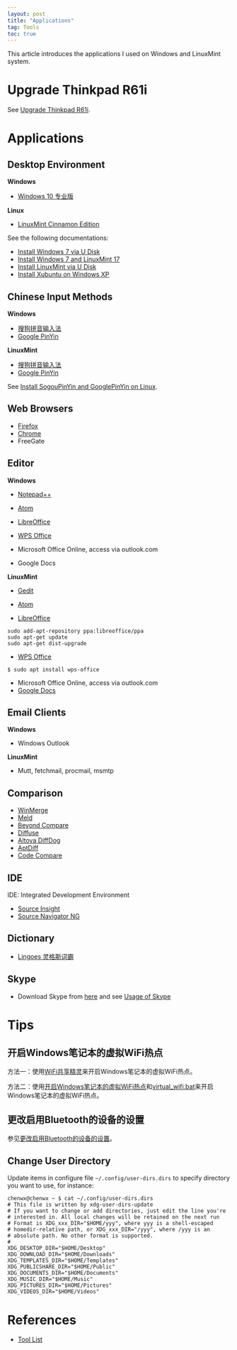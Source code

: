 ```yaml
---
layout: post
title: "Applications"
tag: Tools
toc: true
---
```


This article introduces the applications I used on Windows and LinuxMint system.

<!--more-->

# Upgrade Thinkpad R61i

See [Upgrade Thinkpad R61i](/docs/Upgrade_Thinkpad_R61i.pdf).

# Applications

## Desktop Environment

**Windows**

* [Windows 10 专业版](/docs/Win10_Compare_Table.pdf)

**Linux**

* [LinuxMint Cinnamon Edition](https://linuxmint.com/)

See the following documentations:

* [Install Windows 7 via U Disk](/docs/Install_Windows7_via_U_Disk.pdf)
* [Install Windows 7 and LinuxMint 17](/docs/Install_Windows7_LinuxMint17.pdf)
* [Install LinuxMint via U Disk](/docs/Install_LinuxMint_via_U_Disk.pdf)
* [Install Xubuntu on Windows XP](/docs/Install_Xubuntu_on_Windows_XP.pdf)

## Chinese Input Methods

**Windows**

* [搜狗拼音输入法](https://pinyin.sogou.com/)
* [Google PinYin](http://dl.google.com/pinyin/v2/GooglePinyinInstaller.exe)

**LinuxMint**

* [搜狗拼音输入法](https://shurufa.sogou.com/)
* [Google PinYin](http://dl.google.com/pinyin/v2/GooglePinyinInstaller.exe)

See [Install SogouPinYin and GooglePinYin on Linux](/docs/Install_SogouPinYin_and_GooglePinYin_on_Linux.pdf).

## Web Browsers

* [Firefox](https://www.mozilla.org/en-US/firefox/new/)
* [Chrome](https://www.google.com/chrome/)
* FreeGate

## Editor

**Windows**

* [Notepad++](https://notepad-plus-plus.org/)
* [Atom](https://atom.io/)

* [LibreOffice](http://www.libreoffice.org/)
* [WPS Office](https://www.wps.com/linux)

* Microsoft Office Online, access via outlook.com
* Google Docs

**LinuxMint**

* [Gedit](https://wiki.gnome.org/Apps/Gedit)
* [Atom](https://atom.io/)

* [LibreOffice](http://www.libreoffice.org/)

```
sudo add-apt-repository ppa:libreoffice/ppa
sudo apt-get update
sudo apt-get dist-upgrade
```

* [WPS Office](https://www.wps.com/linux)

```
$ sudo apt install wps-office
```

* Microsoft Office Online, access via outlook.com
* [Google Docs](https://docs.google.com)

## Email Clients

**Windows**

* Windows Outlook

**LinuxMint**

* Mutt, fetchmail, procmail, msmtp

## Comparison

* [WinMerge](https://winmerge.org/)
* [Meld](http://meldmerge.org/)
* [Beyond Compare](http://www.scootersoftware.com/)
* [Diffuse](https://sourceforge.net/projects/diffuse/)
* [Altova DiffDog](https://www.altova.com/diffdog)
* [AptDiff](https://download.cnet.com/AptDiff/3000-2248_4-10699723.html)
* [Code Compare](https://www.devart.com/codecompare/)

## IDE

IDE: Integrated Development Environment

* [Source Insight](http://www.sourceinsight.com/)
* <a href="{{ site.base-url }}/2019/09/09/source-navigator-ng.html">Source Navigator NG</a>

## Dictionary

* [Lingoes 灵格斯词霸](http://www.lingoes.cn/zh/dictionary/index.html)

## Skype

* Download Skype from [here](https://www.skype.com/en/get-skype/) and see [Usage of Skype](/docs/Usage_of_Skype.pdf)

# Tips

## 开启Windows笔记本的虚拟WiFi热点

方法一：使用[WiFi共享精灵](http://www.wifigx.com/)来开启Windows笔记本的虚拟WiFi热点。

方法二：使用[开启Windows笔记本的虚拟WiFi热点](/docs/Open_Windows_Virtual_WiFi_Hotpot.pdf)和[virtual_wifi.bat](https://github.com/chenweixiang/scripts/blob/master/virtual_wifi.bat)来开启Windows笔记本的虚拟WiFi热点。

## 更改启用Bluetooth的设备的设置

参见[更改启用Bluetooth的设备的设置](/docs/Change_Bluetooth_Settings.pdf)。

## Change User Directory

Update items in configure file ```~/.config/user-dirs.dirs``` to specify directory you want to use, for instance:

```
chenwx@chenwx ~ $ cat ~/.config/user-dirs.dirs
# This file is written by xdg-user-dirs-update
# If you want to change or add directories, just edit the line you're
# interested in. All local changes will be retained on the next run
# Format is XDG_xxx_DIR="$HOME/yyy", where yyy is a shell-escaped
# homedir-relative path, or XDG_xxx_DIR="/yyy", where /yyy is an
# absolute path. No other format is supported.
#
XDG_DESKTOP_DIR="$HOME/Desktop"
XDG_DOWNLOAD_DIR="$HOME/Downloads"
XDG_TEMPLATES_DIR="$HOME/Templates"
XDG_PUBLICSHARE_DIR="$HOME/Public"
XDG_DOCUMENTS_DIR="$HOME/Documents"
XDG_MUSIC_DIR="$HOME/Music"
XDG_PICTURES_DIR="$HOME/Pictures"
XDG_VIDEOS_DIR="$HOME/Videos"
```

# References

* <a href="{{ site.base-url }}/2016/06/05/tool-list.html">Tool List</a>
